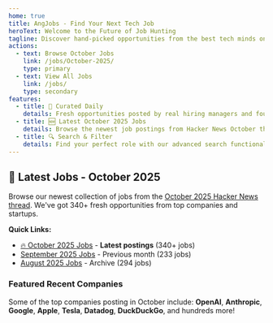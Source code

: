```yaml
---
home: true
title: AngJobs - Find Your Next Tech Job
heroText: Welcome to the Future of Job Hunting
tagline: Discover hand-picked opportunities from the best tech minds on Hacker News
actions:
  - text: Browse October Jobs
    link: /jobs/October-2025/
    type: primary
  - text: View All Jobs
    link: /jobs/
    type: secondary
features:
  - title: 🎯 Curated Daily
    details: Fresh opportunities posted by real hiring managers and founders
  - title: 🆕 Latest October 2025 Jobs
    details: Browse the newest job postings from Hacker News October thread
  - title: 🔍 Search & Filter
    details: Find your perfect role with our advanced search functionality
---
```


## 🚀 Latest Jobs - October 2025

Browse our newest collection of jobs from the [October 2025 Hacker News thread](/jobs/October-2025/). We've got 340+ fresh opportunities from top companies and startups.

**Quick Links:**
- [🔥 October 2025 Jobs](/jobs/October-2025/) - **Latest postings** (340+ jobs)
- [September 2025 Jobs](/jobs/September-2025/) - Previous month (233 jobs)
- [August 2025 Jobs](/jobs/August-2025/) - Archive (294 jobs)

### Featured Recent Companies
Some of the top companies posting in October include: **OpenAI**, **Anthropic**, **Google**, **Apple**, **Tesla**, **Datadog**, **DuckDuckGo**, and hundreds more!
